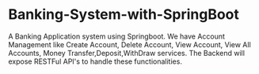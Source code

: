 # Banking-System-with-SpringBoot
A Banking Application system using Springboot. We have Account Management like Create Account, Delete Account, View Account, View All Accounts, Money Transfer,Deposit,WithDraw services. The Backend will expose RESTFul API's to handle these functionalities.
